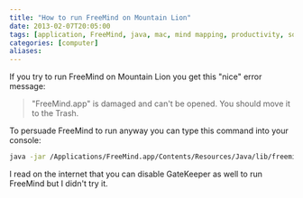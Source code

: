 ```yaml
---
title: "How to run FreeMind on Mountain Lion"
date: 2013-02-07T20:05:00
tags: [application, FreeMind, java, mac, mind mapping, productivity, software, tip, tool]
categories: [computer]
aliases:
---
```


If you try to run FreeMind on Mountain Lion you get this "nice" error message:

<!--more-->

> "FreeMind.app" is damaged and can't be opened. You should move it to the Trash.

To persuade FreeMind to run anyway you can type this command into your console:

```bash
java -jar /Applications/FreeMind.app/Contents/Resources/Java/lib/freemind.jar
```

I read on the internet that you can disable GateKeeper as well to run FreeMind but I didn't try it.
